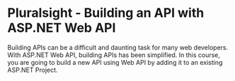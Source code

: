 # Pluralsight - Building an API with ASP.NET Web API

Building APIs can be a difficult and daunting task for many web developers. With ASP.NET Web API, building APIs has been simplified. In this course, you are going to build a new API using Web API by adding it to an existing ASP.NET Project.
